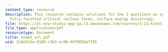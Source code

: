 ```yaml
---
content_type: resource
description: This resource contains solutions for the 3 questions on spinodal decomposition,
  fully-facetted critical nucleus forms, surface energy anisotropy.
file: https://ol-ocw-studio-app-qa.s3.amazonaws.com/courses/3-21-kinetic-processes-in-materials-spring-2006/2e9e524e6188c5b3ec8649f0019a7f05_exam3_sol.pdf
file_type: application/pdf
resourcetype: Document
title: exam3_sol.pdf
uid: 2e9e524e-6188-c5b3-ec86-49f0019a7f05
---
```

